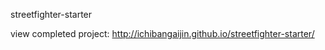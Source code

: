 streetfighter-starter

view completed project:
http://ichibangaijin.github.io/streetfighter-starter/

